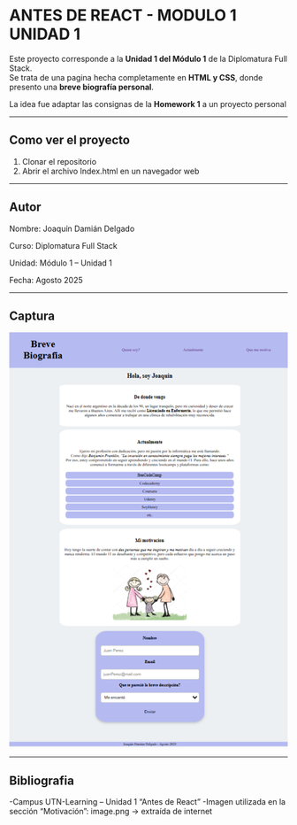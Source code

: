# ANTES DE REACT - MODULO 1 UNIDAD 1

Este proyecto corresponde a la **Unidad 1 del Módulo 1** de la Diplomatura Full Stack.  
Se trata de una pagina hecha completamente en **HTML y CSS**, donde presento una **breve biografía personal**.

La idea fue adaptar las consignas de la **Homework 1** a un proyecto personal

---

## Como ver el proyecto

1. Clonar el repositorio
2. Abrir el archivo Index.html en un navegador web

---

## Autor

Nombre: Joaquín Damián Delgado

Curso: Diplomatura Full Stack

Unidad: Módulo 1 – Unidad 1

Fecha: Agosto 2025

---

## Captura

![alt text](image.png)

---

## Bibliografia

-Campus UTN-Learning – Unidad 1 “Antes de React”
-Imagen utilizada en la sección “Motivación”: image.png → extraída de internet
